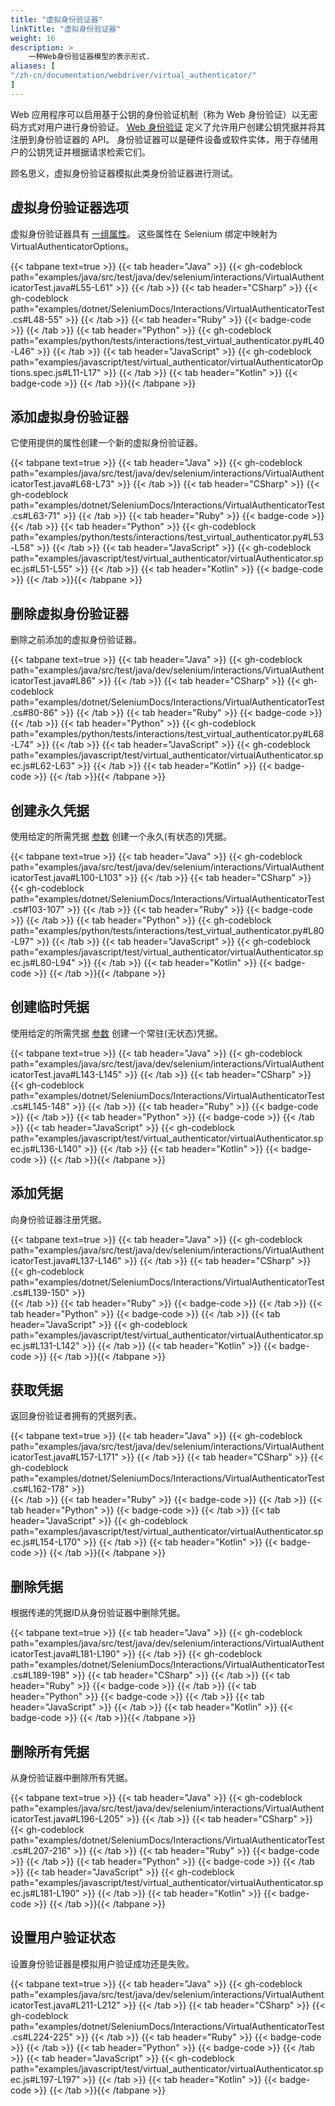 ```yaml
---
title: "虚拟身份验证器"
linkTitle: "虚拟身份验证器"
weight: 16
description: >
    一种Web身份验证器模型的表示形式.
aliases: [
"/zh-cn/documentation/webdriver/virtual_authenticator/"
]
---
```


Web 应用程序可以启用基于公钥的身份验证机制（称为 Web 身份验证）以无密码方式对用户进行身份验证。
[Web 身份验证](https://www.w3.org/TR/webauthn-2/) 定义了允许用户创建公钥凭据并将其注册到身份验证器的 API。
身份验证器可以是硬件设备或软件实体，用于存储用户的公钥凭证并根据请求检索它们。

顾名思义，虚拟身份验证器模拟此类身份验证器进行测试。

## 虚拟身份验证器选项

虚拟身份验证器具有 [一组属性](https://www.w3.org/TR/webauthn-2/#sctn-automation-virtual-authenticators)。
这些属性在 Selenium 绑定中映射为 VirtualAuthenticatorOptions。

{{< tabpane text=true >}}
{{< tab header="Java" >}}
{{< gh-codeblock path="examples/java/src/test/java/dev/selenium/interactions/VirtualAuthenticatorTest.java#L55-L61" >}}
{{< /tab >}}
{{< tab header="CSharp" >}}
{{< gh-codeblock path="examples/dotnet/SeleniumDocs/Interactions/VirtualAuthenticatorTest.cs#L48-55" >}}
{{< /tab >}}
{{< tab header="Ruby" >}}
{{< badge-code >}}
{{< /tab >}}
{{< tab header="Python" >}}
{{< gh-codeblock path="examples/python/tests/interactions/test_virtual_authenticator.py#L40-L46" >}}
{{< /tab >}}
{{< tab header="JavaScript" >}}
{{< gh-codeblock path="examples/javascript/test/virtual_authenticator/virtualAuthenticatorOptions.spec.js#L11-L17" >}}
{{< /tab >}}
{{< tab header="Kotlin" >}}
{{< badge-code >}}
{{< /tab >}}{{< /tabpane >}}


## 添加虚拟身份验证器

它使用提供的属性创建一个新的虚拟身份验证器。

{{< tabpane text=true >}}
{{< tab header="Java" >}}
{{< gh-codeblock path="examples/java/src/test/java/dev/selenium/interactions/VirtualAuthenticatorTest.java#L68-L73" >}}
{{< /tab >}}
{{< tab header="CSharp" >}}
{{< gh-codeblock path="examples/dotnet/SeleniumDocs/Interactions/VirtualAuthenticatorTest.cs#L63-71" >}}
{{< /tab >}}
{{< tab header="Ruby" >}}
{{< badge-code >}}
{{< /tab >}}
{{< tab header="Python" >}}
{{< gh-codeblock path="examples/python/tests/interactions/test_virtual_authenticator.py#L53-L58" >}}
{{< /tab >}}
{{< tab header="JavaScript" >}}
{{< gh-codeblock path="examples/javascript/test/virtual_authenticator/virtualAuthenticator.spec.js#L51-L55" >}}
{{< /tab >}}
{{< tab header="Kotlin" >}}
{{< badge-code >}}
{{< /tab >}}{{< /tabpane >}}

## 删除虚拟身份验证器

删除之前添加的虚拟身份验证器。

{{< tabpane text=true >}}
{{< tab header="Java" >}}
{{< gh-codeblock path="examples/java/src/test/java/dev/selenium/interactions/VirtualAuthenticatorTest.java#L86" >}}
{{< /tab >}}
{{< tab header="CSharp" >}}
{{< gh-codeblock path="examples/dotnet/SeleniumDocs/Interactions/VirtualAuthenticatorTest.cs#80-86" >}}
{{< /tab >}}
{{< tab header="Ruby" >}}
{{< badge-code >}}
{{< /tab >}}
{{< tab header="Python" >}}
{{< gh-codeblock path="examples/python/tests/interactions/test_virtual_authenticator.py#L68-L74" >}}
{{< /tab >}}
{{< tab header="JavaScript" >}}
{{< gh-codeblock path="examples/javascript/test/virtual_authenticator/virtualAuthenticator.spec.js#L62-L63" >}}
{{< /tab >}}
{{< tab header="Kotlin" >}}
{{< badge-code >}}
{{< /tab >}}{{< /tabpane >}}

## 创建永久凭据

使用给定的所需凭据 [参数](https://w3c.github.io/webauthn/#sctn-automation-add-credential) 创建一个永久(有状态的)凭据。

{{< tabpane text=true >}}
{{< tab header="Java" >}}
{{< gh-codeblock path="examples/java/src/test/java/dev/selenium/interactions/VirtualAuthenticatorTest.java#L100-L103" >}}
{{< /tab >}}
{{< tab header="CSharp" >}}
{{< gh-codeblock path="examples/dotnet/SeleniumDocs/Interactions/VirtualAuthenticatorTest.cs#103-107" >}}
{{< /tab >}}
{{< tab header="Ruby" >}}
{{< badge-code >}}
{{< /tab >}}
{{< tab header="Python" >}}
{{< gh-codeblock path="examples/python/tests/interactions/test_virtual_authenticator.py#L80-L97" >}}
{{< /tab >}}
{{< tab header="JavaScript" >}}
{{< gh-codeblock path="examples/javascript/test/virtual_authenticator/virtualAuthenticator.spec.js#L80-L94" >}}
{{< /tab >}}
{{< tab header="Kotlin" >}}
{{< badge-code >}}
{{< /tab >}}{{< /tabpane >}}

## 创建临时凭据

使用给定的所需凭据 [参数](https://w3c.github.io/webauthn/#sctn-automation-add-credential) 创建一个常驻(无状态)凭据。

{{< tabpane text=true >}}
{{< tab header="Java" >}}
{{< gh-codeblock path="examples/java/src/test/java/dev/selenium/interactions/VirtualAuthenticatorTest.java#L143-L145" >}}
{{< /tab >}}
{{< tab header="CSharp" >}}
{{< gh-codeblock path="examples/dotnet/SeleniumDocs/Interactions/VirtualAuthenticatorTest.cs#L145-148" >}}
{{< /tab >}}
{{< tab header="Ruby" >}}
{{< badge-code >}}
{{< /tab >}}
{{< tab header="Python" >}}
{{< badge-code >}}
{{< /tab >}}
{{< tab header="JavaScript" >}}
{{< gh-codeblock path="examples/javascript/test/virtual_authenticator/virtualAuthenticator.spec.js#L136-L140" >}}
{{< /tab >}}
{{< tab header="Kotlin" >}}
{{< badge-code >}}
{{< /tab >}}{{< /tabpane >}}

## 添加凭据

向身份验证器注册凭据。

{{< tabpane text=true >}}
{{< tab header="Java" >}}
{{< gh-codeblock path="examples/java/src/test/java/dev/selenium/interactions/VirtualAuthenticatorTest.java#L137-L146" >}}
{{< /tab >}}
{{< tab header="CSharp" >}}
{{< gh-codeblock path="examples/dotnet/SeleniumDocs/Interactions/VirtualAuthenticatorTest.cs#L139-150" >}}   
{{< /tab >}}
{{< tab header="Ruby" >}}
{{< badge-code >}}
{{< /tab >}}
{{< tab header="Python" >}}
{{< badge-code >}}
{{< /tab >}}
{{< tab header="JavaScript" >}}
{{< gh-codeblock path="examples/javascript/test/virtual_authenticator/virtualAuthenticator.spec.js#L131-L142" >}}
{{< /tab >}}
{{< tab header="Kotlin" >}}
{{< badge-code >}}
{{< /tab >}}{{< /tabpane >}}

## 获取凭据

返回身份验证者拥有的凭据列表。

{{< tabpane text=true >}}
{{< tab header="Java" >}}
{{< gh-codeblock path="examples/java/src/test/java/dev/selenium/interactions/VirtualAuthenticatorTest.java#L157-L171" >}}
{{< /tab >}}
{{< tab header="CSharp" >}}
{{< gh-codeblock path="examples/dotnet/SeleniumDocs/Interactions/VirtualAuthenticatorTest.cs#L162-178" >}}  
{{< /tab >}}
{{< tab header="Ruby" >}}
{{< badge-code >}}
{{< /tab >}}
{{< tab header="Python" >}}
{{< badge-code >}}
{{< /tab >}}
{{< tab header="JavaScript" >}}
{{< gh-codeblock path="examples/javascript/test/virtual_authenticator/virtualAuthenticator.spec.js#L154-L170" >}}
{{< /tab >}}
{{< tab header="Kotlin" >}}
{{< badge-code >}}
{{< /tab >}}{{< /tabpane >}}


## 删除凭据

根据传递的凭据ID从身份验证器中删除凭据。

{{< tabpane text=true >}}
{{< tab header="Java" >}}
{{< gh-codeblock path="examples/java/src/test/java/dev/selenium/interactions/VirtualAuthenticatorTest.java#L181-L190" >}}
{{< /tab >}}
{{< gh-codeblock path="examples/dotnet/SeleniumDocs/Interactions/VirtualAuthenticatorTest.cs#L189-198" >}} 
{{< tab header="CSharp" >}}
{{< /tab >}}
{{< tab header="Ruby" >}}
{{< badge-code >}}
{{< /tab >}}
{{< tab header="Python" >}}
{{< badge-code >}}
{{< /tab >}}
{{< tab header="JavaScript" >}}
{{< /tab >}}
{{< tab header="Kotlin" >}}
{{< badge-code >}}
{{< /tab >}}{{< /tabpane >}}


## 删除所有凭据

从身份验证器中删除所有凭据。

{{< tabpane text=true >}}
{{< tab header="Java" >}}
{{< gh-codeblock path="examples/java/src/test/java/dev/selenium/interactions/VirtualAuthenticatorTest.java#L196-L205" >}}
{{< /tab >}}
{{< tab header="CSharp" >}}
{{< gh-codeblock path="examples/dotnet/SeleniumDocs/Interactions/VirtualAuthenticatorTest.cs#L207-216" >}} 
{{< /tab >}}
{{< tab header="Ruby" >}}
{{< badge-code >}}
{{< /tab >}}
{{< tab header="Python" >}}
{{< badge-code >}}
{{< /tab >}}
{{< tab header="JavaScript" >}}
{{< gh-codeblock path="examples/javascript/test/virtual_authenticator/virtualAuthenticator.spec.js#L181-L190" >}}
{{< /tab >}}
{{< tab header="Kotlin" >}}
{{< badge-code >}}
{{< /tab >}}{{< /tabpane >}}

## 设置用户验证状态

设置身份验证器是模拟用户验证成功还是失败。

{{< tabpane text=true >}}
{{< tab header="Java" >}}
{{< gh-codeblock path="examples/java/src/test/java/dev/selenium/interactions/VirtualAuthenticatorTest.java#L211-L212" >}}
{{< /tab >}}
{{< tab header="CSharp" >}}
{{< gh-codeblock path="examples/dotnet/SeleniumDocs/Interactions/VirtualAuthenticatorTest.cs#L224-225" >}} 
{{< /tab >}}
{{< tab header="Ruby" >}}
{{< badge-code >}}
{{< /tab >}}
{{< tab header="Python" >}}
{{< badge-code >}}
{{< /tab >}}
{{< tab header="JavaScript" >}}
{{< gh-codeblock path="examples/javascript/test/virtual_authenticator/virtualAuthenticator.spec.js#L197-L197" >}}
{{< /tab >}}
{{< tab header="Kotlin" >}}
{{< badge-code >}}
{{< /tab >}}{{< /tabpane >}}
